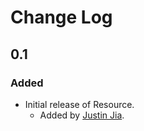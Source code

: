 # Change Log

## 0.1

### Added

- Initial release of Resource.
    - Added by [Justin Jia](http://github.com/JustinJiaDev).

